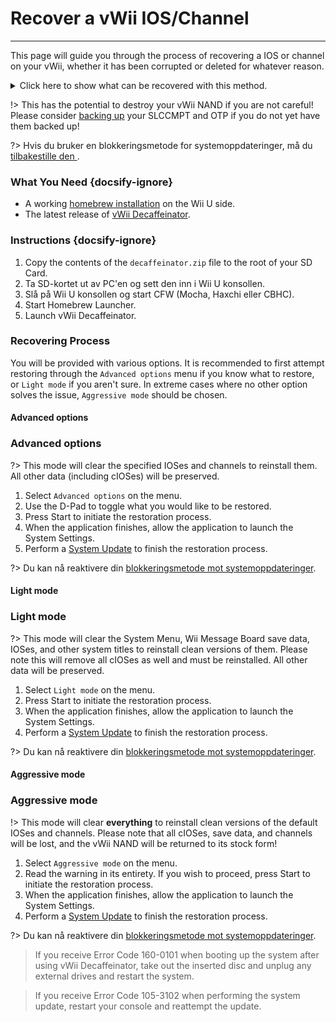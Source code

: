 # Recover a vWii IOS/Channel
---
This page will guide you through the process of recovering a IOS or channel on your vWii, whether it has been corrupted or deleted for whatever reason.

<details>
<summary>Click here to show what can be recovered with this method.</summary>

- Wii Menu Manual
- vWii System Channel
- Region Select
- System Menu
- Mii Channel
- Wii U Menu
- Wii Shop Channel
- IOS 9
- IOS 12
- IOS 13
- IOS 14
- IOS 15
- IOS 17
- IOS 21
- IOS 22
- IOS 28
- IOS 31
- IOS 33
- IOS 34
- IOS 35
- IOS 36
- IOS 37
- IOS 38
- IOS 41
- IOS 43
- IOS 45
- IOS 46
- IOS 48
- IOS 53
- IOS 55
- IOS 56
- IOS 57
- IOS 58
- IOS 59
- IOS 62
- IOS 80
- BC-NAND
- BC-WFS

</details>

!> This has the potential to destroy your vWii NAND if you are not careful! Please consider [backing up](mocha/online-exploit/nand-backup) your SLCCMPT and OTP if you do not yet have them backed up!

?> Hvis du bruker en blokkeringsmetode for systemoppdateringer, må du [tilbakestille den ](unblock-updates).

### What You Need {docsify-ignore}

- A working [homebrew installation](introduction) on the Wii U side.
- The latest release of [vWii Decaffeinator](https://github.com/GaryOderNichts/vWii-Decaffeinator/releases).

### Instructions {docsify-ignore}

1. Copy the contents of the `decaffeinator.zip` file to the root of your SD Card.
1. Ta SD-kortet ut av PC'en og sett den inn i Wii U konsollen.
1. Slå på Wii U konsollen og start CFW (Mocha, Haxchi eller CBHC).
1. Start Homebrew Launcher.
1. Launch vWii Decaffeinator.

### Recovering Process

You will be provided with various options. It is recommended to first attempt restoring through the `Advanced options` menu if you know what to restore, or `Light mode` if you aren't sure. In extreme cases where no other option solves the issue, `Aggressive mode` should be chosen.

<!-- tabs:start -->

#### **Advanced options**

### Advanced options

?> This mode will clear the specified IOSes and channels to reinstall them. All other data (including cIOSes) will be preserved.

1. Select `Advanced options` on the menu.
1. Use the D-Pad to toggle what you would like to be restored.
1. Press Start to initiate the restoration process.
1. When the application finishes, allow the application to launch the System Settings.
1. Perform a [System Update](https://en-americas-support.nintendo.com/app/answers/detail/a_id/1136/~/how-to-perform-a-system-update) to finish the restoration process.

?> Du kan nå reaktivere din [blokkeringsmetode mot systemoppdateringer](block-updates).

#### **Light mode**

### Light mode

?> This mode will clear the System Menu, Wii Message Board save data, IOSes, and other system titles to reinstall clean versions of them. Please note this will remove all cIOSes as well and must be reinstalled. All other data will be preserved.

1. Select `Light mode` on the menu.
1. Press Start to initiate the restoration process.
1. When the application finishes, allow the application to launch the System Settings.
1. Perform a [System Update](https://en-americas-support.nintendo.com/app/answers/detail/a_id/1136/~/how-to-perform-a-system-update) to finish the restoration process.

?> Du kan nå reaktivere din [blokkeringsmetode mot systemoppdateringer](block-updates).

#### **Aggressive mode**

### Aggressive mode

!> This mode will clear **everything** to reinstall clean versions of the default IOSes and channels. Please note that all cIOSes, save data, and channels will be lost, and the vWii NAND will be returned to its stock form!

1. Select `Aggressive mode` on the menu.
1. Read the warning in its entirety. If you wish to proceed, press Start to initiate the restoration process.
1. When the application finishes, allow the application to launch the System Settings.
1. Perform a [System Update](https://en-americas-support.nintendo.com/app/answers/detail/a_id/1136/~/how-to-perform-a-system-update) to finish the restoration process.

?> Du kan nå reaktivere din [blokkeringsmetode mot systemoppdateringer](block-updates).

> If you receive Error Code 160-0101 when booting up the system after using vWii Decaffeinator, take out the inserted disc and unplug any external drives and restart the system.

<!-- tabs:end -->

> If you receive Error Code 105-3102 when performing the system update, restart your console and reattempt the update.